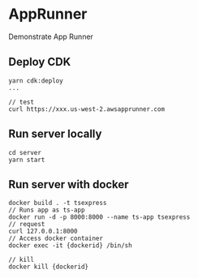 # AppRunner

Demonstrate App Runner

## Deploy CDK

```
yarn cdk:deploy
...

// test
curl https://xxx.us-west-2.awsapprunner.com

```

## Run server locally

```
cd server
yarn start
```

## Run server with docker

```
docker build . -t tsexpress
// Runs app as ts-app
docker run -d -p 8000:8000 --name ts-app tsexpress
// request
curl 127.0.0.1:8000
// Access docker container
docker exec -it {dockerid} /bin/sh

// kill
docker kill {dockerid}
```
